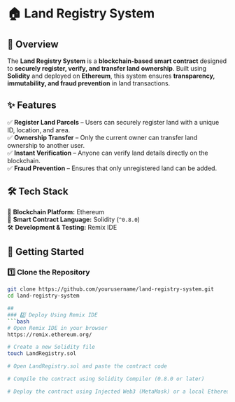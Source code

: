 # 🏠 Land Registry System  

## 📌 Overview  
The **Land Registry System** is a **blockchain-based smart contract** designed to **securely register, verify, and transfer land ownership**. Built using **Solidity** and deployed on **Ethereum**, this system ensures **transparency, immutability, and fraud prevention** in land transactions.  

## ✨ Features  
✅ **Register Land Parcels** – Users can securely register land with a unique ID, location, and area.  
✅ **Ownership Transfer** – Only the current owner can transfer land ownership to another user.  
✅ **Instant Verification** – Anyone can verify land details directly on the blockchain.  
✅ **Fraud Prevention** – Ensures that only unregistered land can be added.  

## 🛠️ Tech Stack  
🔷 **Blockchain Platform:** Ethereum  
📝 **Smart Contract Language:** Solidity (`^0.8.0`)  
🛠️ **Development & Testing:** Remix IDE  

## 🚀 Getting Started  

### 1️⃣ Clone the Repository  
```bash
git clone https://github.com/yourusername/land-registry-system.git
cd land-registry-system

##
### 2️⃣ Deploy Using Remix IDE  
```bash
# Open Remix IDE in your browser
https://remix.ethereum.org/

# Create a new Solidity file
touch LandRegistry.sol

# Open LandRegistry.sol and paste the contract code

# Compile the contract using Solidity Compiler (0.8.0 or later)

# Deploy the contract using Injected Web3 (MetaMask) or a local Ethereum testnet





